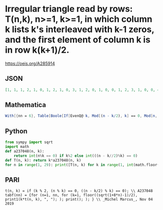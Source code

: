 # Irregular triangle read by rows: T\(n,k\), n\>\=1, k\>\=1, in which column k lists k's interleaved with k\-1 zeros, and the first element of column k is in row k\(k\+1\)/2\.
https://oeis.org/A285914
## JSON
```JSON
[1, 1, 1, 2, 1, 0, 1, 2, 1, 0, 3, 1, 2, 0, 1, 0, 0, 1, 2, 3, 1, 0, 0, 4, 1, 2, 0, 0, 1, 0, 3, 0, 1, 2, 0, 0, 1, 0, 0, 4, 1, 2, 3, 0, 5, 1, 0, 0, 0, 0, 1, 2, 0, 0, 0, 1, 0, 3, 4, 0, 1, 2, 0, 0, 0, 1, 0, 0, 0, 5, 1, 2, 3, 0, 0, 6, 1, 0, 0, 4, 0, 0, 1, 2, 0, 0, 0, 0, 1, 0, 3, 0, 0, 0, 1, 2, 0, 0, 5, 0, 1, 0, 0, 4, 0, 0, 1, 2, 3, 0, 0, 6]
```
## Mathematica
```Mathematica
With[{nn = 6}, Table[Boole[If[EvenQ@ k, Mod[(n - k/2), k] == 0, Mod[n, k] == 0]] k, {n, nn (nn + 3)/2}, {k, Floor[((Sqrt[8 n + 1] - 1)/2)]}]] // Flatten (* _Michael De Vlieger_, Jun 15 2017, after Python by _Indranil Ghosh_ *)
```
## Python
```Python
from sympy import sqrt
import math
def a237048(n, k):
    return int(n%k == 0) if k%2 else int(((n - k//2)%k) == 0)
def T(n, k): return k*a237048(n, k)
for n in range(1, 29): print([T(n, k) for k in range(1, int(math.floor((sqrt(8*n + 1) - 1)/2)) + 1)]) # _Indranil Ghosh_, Apr 30 2017
```
## PARI
```PARI
t(n, k) = if (k % 2, (n % k) == 0, ((n - k/2) % k) == 0); \\ A237048
tabf(nn) = {for (n=1, nn, for (k=1, floor((sqrt(1+8*n)-1)/2), print1(k*t(n, k), ", "); ); print(); ); } \\ _Michel Marcus_, Nov 04 2019
```
